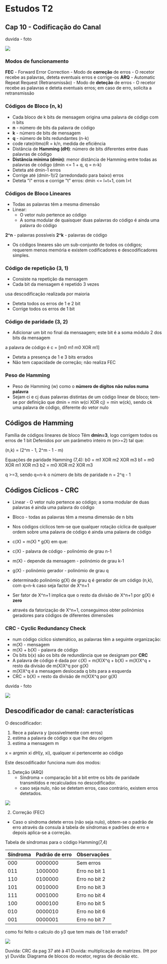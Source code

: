 # Estudos T2

## Cap 10 - Codificação do Canal

duvida - foto

<img src="../../CD/docs/estudoT2/BSC.png">

### Modos de funcionamento

**FEC** - Forward Error Correction
    - Modo de **correção** de erros
    - O recetor recebe as palavras, deteta eventuais erros e corrige-os
**ARQ** - Automatic Repeat Request (Retransmissão)
    - Modo de **deteção** de erros
    - O recetor recebe as palavras e deteta eventuais erros; em caso de erro, solicita a retransmissão

### Códigos de Bloco (n, k)

- Cada bloco de k bits de mensagem origina uma palavra de código com n bits
- **n** - número de bits da palavra de código
- **k** - número de bits de mensagem
- **q** - número de bits redundantes (n-k)
- code rate(ritmo)R = k/n, medida de eficiência
- Distância de **Hamming (dH)**: número de bits diferentes entre duas palavras de código
- **Distância mínima (dmin)**: menor distância de Hamming entre todas as palavras de código (dmin <= 1 + q, q = n-k)
- Deteta até dmin-1 erros
- Corrige até (dmin-1)/2 (arredondado para baixo) erros
- Deteta "l" erros e corrige "t" erros: dmin <= l+t+1, com l>t

### Códigos de Bloco Lineares

- Todas as palavras têm a mesma dimensão
- Linear:
  - O vetor nulo pertence ao código
  - A soma modular de quaisquer duas palavras do código é ainda uma palavra do código

**2^n** - palavras possíveis
**2^k** - palavras de código

- Os códigos lineares são um sub-conjunto de todos os códigos; requerem menos memória e existem codificadores e descodificadores simples.

### Código de repetição (3, 1)

- Consiste na repetição da mensagem
- Cada bit da mensagem é repetido 3 vezes

usa descodificação realizada por maioria

- Deteta todos os erros de 1 e 2 bit
- Corrige todos os erros de 1 bit

### Código de paridade (3, 2)

- Adicionar um bit no final da mensaagem; este bit é a soma módulo 2 dos bits da mensagem

a palavra de código é c = [m0 m1 m0 XOR m1]

- Deteta a presença de 1 e 3 bits errados
- Não tem capacidade de correção; não realiza FEC

### Peso de Hamming 

- Peso de Hamming (w) como o **número de dígitos não nulos numa palavra**
- Sejam ci e cj duas palavras distintas de um código linear de bloco; tem-se por definição que dmin = min w(ci XOR cj) = min w(ck), sendo ck uma palavra de código, diferente do vetor nulo

## Códigos de Hamming

Família de códigos lineares de bloco
Têm **dmin=3**, logo corrigem todos os erros de 1 bit
Defenidos por um parâmetro inteiro m (m>=2) tal que:

(n,k) = (2^m - 1, 2^m - 1 - m)

Equações de paridade Hamming (7,4):
b0 = m1 XOR m2 XOR m3
b1 = m0 XOR m1 XOR m3
b2 = m0 XOR m2 XOR m3

q >=3, sendo q=n-k o número de bits de paridade
n = 2^q - 1

## Códigos Cíclicos - CRC

- Linear - O vetor nulo pertence ao código; a soma modular de duas palavras é ainda uma palavra do código
- Bloco - todas as palavras têm a mesma dimensão de n bits

- Nos códigos cíclicos tem-se que qualquer rotação cíclica de qualquer ordem sobre uma palavra de código é ainda uma palavra de código
- c(X) = m(X) * g(X) em que:
- c(X) - palavra de código - polinómio de grau n-1
- m(X) - depende da mensagem - polinómio de grau k-1
- g(X) - polinómio gerador - polinómio de grau q

- determinado polinómio g(X) de grau q é gerador de um código (n,k), com q=n-k caso seja factor de X^n+1
- Ser fator de X^n+1 implica que o resto da divisão de X^n+1 por g(X) é **zero**
- através da fatorização de X^n+1, conseguimos obter polinómios geradores para códigos de diferentes dimensões

### CRC - Cyclic Redundancy Check

- num código cíclico sistemático, as palavras têm a seguinte organização:
- m(X) - mensagem
- m(X) + b(X) - palavra de código
- Os bits b(x) são os bits de redundância que se designam por **CRC**
- A palavra de código é dada por c(X) = m(X)X^q + b(X) = m(X)X^q + resto da divisão de m(X)X^q por g(X)
- m(X)X^q é a mensagem deslocada q bits para a esquerda
- CRC = b(X) = resto da divisão de m(X)X^q por g(X)

duvida - foto

<img src="../../CD/docs/estudoT2/CRC_calc.png">

## Descodificador de canal: características

O descodificador:
1. Rece a palavra y (possivelmente com erros)
2. estima a palavra de código x que lhe deu origem
3. estima a mensagem m 

x = argmin xi dH(y, xi), qualquer xi pertencente ao código

Este descodificador funciona num dos modos:
1. Deteção (ARQ)
   - Síndroma = comparação bit a bit entre os bits de paridade transmitidos e recalculados no descodificador.
   - caso seja nulo, não se detetam erros, caso contrário, existem erros detetados.

<img src="../../CD/docs/estudoT2/sindroma.png">

2. Correção (FEC)
  - Caso o síndroma detete erros (não seja nulo), obtem-se o padrão de erro através da consula à tabela de síndromas e padrões de erro e depois aplica-se a correção.

Tabela de síndromas para o código Hamming(7,4)

|Síndroma|Padrão de erro|Observações|
|--------|--------------|-----------|
|000|0000000|Sem erros|
|011|1000000|Erro no bit 1|
|110|0100000|Erro no bit 2|
|101|0010000|Erro no bit 3|
|111|0001000|Erro no bit 4|
|100|0000100|Erro no bit 5|
|010|0000010|Erro no bit 6|
|001|0000001|Erro no bit 7|

como foi feito o calculo do y3 que tem mais de 1 bit errado?

<img src="../../CD/docs/estudoT2/calculo_sindroma.png">

Duvida: CRC da pag 37 até à 41
Duvida: multiplicação de matrizes. (Ht por y)
Duvida: Diagrama de blocos do recetor, regras de decisão etc.
